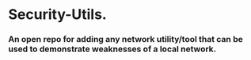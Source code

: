 # Security-Utils.

### An open repo for adding any network utility/tool that can be used to demonstrate weaknesses of a local network.
